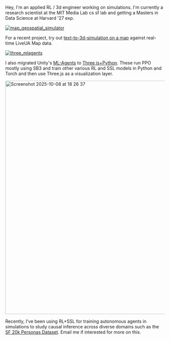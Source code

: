Hey, I'm an applied RL / 3d engineer working on simulations. I'm currently a research scientist at the MIT Media Lab cs sf lab and getting a Masters in Data Science at Harvard '27 exp.

[![map_geospatial_simulator](https://github.com/user-attachments/assets/f0d0cb09-a49e-4907-8a9b-f571fa30d6d5)](https://struct.inc/map/)

For a recent project, try out [text-to-3d-simulation on a map](https://struct.inc/map/) against real-time LiveUA Map data. 

[![three_mlagents](https://github.com/user-attachments/assets/31539323-eeac-4199-9031-85b46bb2b6cc)](https://lukehollis.github.io/three-mlagents/)

I also migrated Unity's [ML-Agents](https://github.com/Unity-Technologies/ml-agents) to [Three.js+Python](https://github.com/lukehollis/three-mlagents). These run PPO mostly using SB3 and train other various RL and SSL models in Python and Torch and then use Three.js as a visualization layer. 

<img width="993" height="736" alt="Screenshot 2025-10-08 at 18 26 37" src="https://github.com/user-attachments/assets/6121cc1e-3eac-4b41-9207-d412cce4771a" />

Recently, I've been using RL+SSL for training autonomous agents in simulations to study causal inference across diverse domains such as the [SF 20k Personas Dataset](https://github.com/lukehollis/sf_20k_personas/tree/main). Email me if interested for more on this. 
